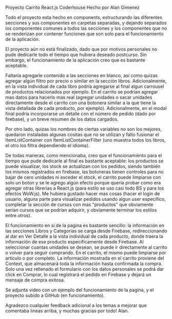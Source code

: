 Proyecto Carrito React.js Coderhouse
Hecho por Alan Gimenez

Todo el proyecto esta hecho en components, estructurando las diferentes secciones y sus componentes
en carpetas separadas, y dejando separados los componentes comunes a todos las secciones y los 
componentes que no se renderizan por contener funciones que son solo para el funcionamiento de la aplicación.

El proyecto aún no está finalizado, dado que por motivos personales no pude dedicarle todo el tiempo 
que hubiera deseado postcurso. Sin embargo, el funcionamiento de la aplicación creo que es bastante aceptable.

Faltaría agregarle contenido a las secciones en blanco, así como quizas agregar algún filtro por precio o similar en la sección libros. Adicionalmente, en la vista individual de cada libro podría agregarse al final algun carrousel de productos relacionados por ejemplo. En el carrito se podrían agregar mas datos para hacerlo mas real (agregar unidades o sacar unidades directamente desde el carrito con una botonera similar a la que tiene la vista detallada de cada producto, por ejemplo). Adicionalmente, en el modal final podría incorporarse un detalle con el número de pedido (dado por firebase), y un breve resumen de los datos cargados.

Por otro lado, quizas los nombres de ciertas variables no son los mejores, quedaron instaladas algunas cositas que no se utilizan y falto fusionar el ItemListContainer con ItemListContainerFilter (uno muestra todos los libros, el otro los filtra dependiendo el idioma). 

De todas maneras, como mencionaba, creo que el funcionamiento para el tiempo que pude dedicarle al final es bastante aceptable: los productos se puede visualizar, los stock se actualizan con los pedidos, siendo también los mismos registrados en firebase, las botoneras tienen controles para no bajar de cero unidades ni exceder el stock, el carrito puede limpiarse con solo un boton y se le agrego algún efecto porque quería probar como era agregar otras librerias a React.js (para estilo se uso casi todo BS y para los efectos WoW.js). Me hubiera gustado hacer mas cosas (hacer el login de usuario, alguna parte para visualizar pedidos usando algun user especifico, completar la sección de cursos con mas "productos" que obviamente serían cursos que se podrían adquirir, y obviamente terminar los estilos entre otros).

El funcionamiento en sí de la pagina es bastante sencillo: la información en las secciones Libros y Categorias se carga desde Firebase, redireccionando al dar en Ver Detalle a la vista individual de cada producto, donde traera la información de ese producto especificamente desde Firebase. Al seleccionar cuantas unidades se desean, se puede ir directamente al carrito o volver para seguir comprando. En el carrito, el mismo puede limpiarse por articulo o por completo. La información mostrada en el carrito proviene del Context, que almacenará toda la información hasta confirmada la compra. Solo una vez rellenado el formulario con los datos personales se podrá dar click en Comprar, lo cual registrará el pedido en Firebase y dejará un mensaje de compra exitosa. 

Se adjunta video con un ejemplo del funcionamiento de la pagina, y el proyecto subido a GitHub (en funcionamiento).


Agradezco cualquier feedback adicional a los temas a mejorar que comentaba lineas arriba, y muchas gracias por todo! Alan.